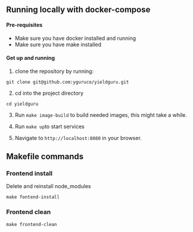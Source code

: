 ## Running locally with docker-compose

#### Pre-requisites

- Make sure you have docker installed and running
- Make sure you have make installed

#### Get up and running

1. clone the repository by running:

```
git clone git@github.com:yguruco/yieldguru.git
```

2. cd into the project directory

```
cd yieldguru
```

3. Run ```make image-build``` to build needed images, this might take a while.
4. Run ```make up```to start services

7. Navigate to ```http://localhost:8080``` in your browser.

## Makefile commands

### Frontend install

Delete and reinstall node_modules

```make fontend-install```

### Frontend clean

```make frontend-clean```
